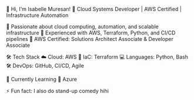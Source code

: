 👋 Hi, I'm Isabelle Muresan!
🚀 Cloud Systems Developer | AWS Certified | Infrastructure Automation

🔹 Passionate about cloud computing, automation, and scalable infrastructure
🔹 Experienced with AWS, Terraform, Python, and CI/CD pipelines
🔹 AWS Certified: Solutions Architect Associate & Developer Associate

🛠 Tech Stack
☁️ Cloud: AWS 
📜 IaC: Terraform
💻 Languages: Python, Bash
🛠 DevOps: GitHub, CI/CD, Agile

🌱 Currently Learning 
🔹 Azure

⚡ Fun fact: I also do stand-up comedy hihi


